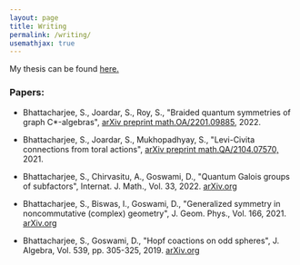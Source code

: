 ```yaml
---
layout: page
title: Writing
permalink: /writing/
usemathjax: true
---
```


My thesis can be found [here.](http://library.isical.ac.in:8080/jspui/bitstream/10263/7092/3/20201016-SuvrajitBhattacharjee-Thesis-rev2.pdf)

### Papers:

- Bhattacharjee, S., Joardar, S., Roy, S., "Braided quantum symmetries of graph C*-algebras", [arXiv preprint math.OA/2201.09885,](https://arxiv.org/abs/2201.09885) 2022.

- Bhattacharjee, S., Joardar, S., Mukhopadhyay, S., "Levi-Civita connections from toral actions", [arXiv preprint math.QA/2104.07570,](https://arxiv.org/abs/2104.07570) 2021.

- Bhattacharjee, S., Chirvasitu, A., Goswami, D., "Quantum Galois groups of subfactors", Internat. J. Math., Vol. 33, 2022. [arXiv.org](https://arxiv.org/abs/2101.05575)

- Bhattacharjee, S., Biswas, I., Goswami, D., "Generalized symmetry in noncommutative (complex) geometry", J. Geom. Phys., Vol. 166, 2021. [arXiv.org](https://arxiv.org/abs/1907.04673)

- Bhattacharjee, S., Goswami, D., "Hopf coactions on odd spheres", J. Algebra, Vol. 539, pp. 305-325, 2019. [arXiv.org](https://arxiv.org/abs/1808.08698)